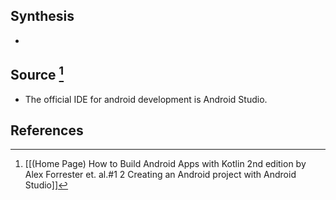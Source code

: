 ## Synthesis
- 
## Source [^1]
- The official IDE for android development is Android Studio.
## References

[^1]: [[(Home Page) How to Build Android Apps with Kotlin 2nd edition by Alex Forrester et. al.#1 2 Creating an Android project with Android Studio]]